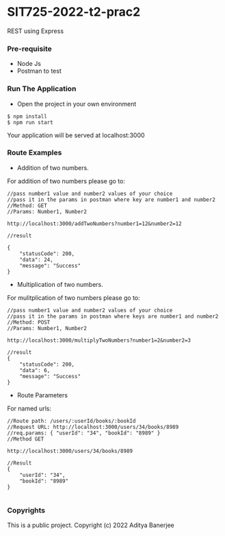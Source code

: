 # SIT725-2022-t2-prac2
REST using Express

### Pre-requisite
* Node Js
* Postman to test

### Run The Application
* Open the project in your own environment

```
$ npm install
$ npm run start

```
Your application will be served at localhost:3000

### Route Examples

* Addition of two numbers. 

For addition of two numbers please go to: 

```
//pass number1 value and number2 values of your choice
//pass it in the params in postman where key are number1 and number2
//Method: GET
//Params: Number1, Number2

http://localhost:3000/addTwoNumbers?number1=12&number2=12

//result

{
    "statusCode": 200,
    "data": 24,
    "message": "Success"
}

```

* Multiplication of two numbers.

For mulitplication of two numbers please go to: 

```
//pass number1 value and number2 values of your choice
//pass it in the params in postman where keys are number1 and number2
//Method: POST
//Params: Number1, Number2

http://localhost:3000/multiplyTwoNumbers?number1=2&number2=3

//result
{
    "statusCode": 200,
    "data": 6,
    "message": "Success"
}

```

* Route Parameters

For named urls: 
```
//Route path: /users/:userId/books/:bookId
//Request URL: http://localhost:3000/users/34/books/8989
//req.params: { "userId": "34", "bookId": "8989" }
//Method GET

http://localhost:3000/users/34/books/8989

//Result
{
    "userId": "34",
    "bookId": "8989"
}


```

### Copyrights

This is a public project. 
Copyright (c) 2022 Aditya Banerjee

